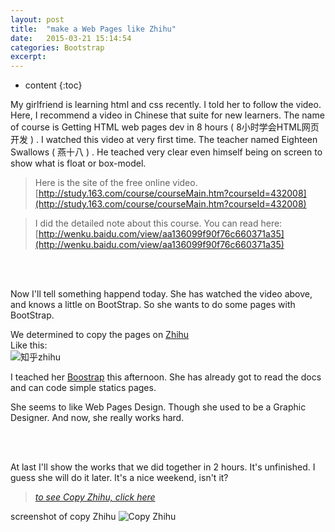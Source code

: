 ```yaml
---
layout: post
title:  "make a Web Pages like Zhihu"
date:   2015-03-21 15:14:54
categories: Bootstrap
excerpt: 
---
```


* content
{:toc}


My girlfriend is learning html and css recently. I told her to follow the video. Here, I recommend a video in Chinese that suite for new learners. The name of course is Getting HTML web pages dev in 8 hours ( 8小时学会HTML网页开发 ) . I watched this video at very first time. The teacher named Eighteen Swallows ( 燕十八 ) . He teached very clear even himself being on screen to show what is float or box-model.    
<!-- ![燕十八](http://7q5cdt.com1.z0.glb.clouddn.com/teach-girlfriend-html-18swallows.png) -->

> Here is the site of the free online video.   
> [http://study.163.com/course/courseMain.htm?courseId=432008](http://study.163.com/course/courseMain.htm?courseId=432008)    

> I did the detailed note about this course. You can read here:   
> [http://wenku.baidu.com/view/aa136099f90f76c660371a35](http://wenku.baidu.com/view/aa136099f90f76c660371a35)   

<br>
<br>


Now I'll tell something happend today. She has watched the video above, and knows a little on BootStrap. So she wants to do some pages with BootStrap.    

We determined to copy the pages on [Zhihu](http://zhihu.com)   
Like this:   
![知乎zhihu](http://7q5cdt.com1.z0.glb.clouddn.com/teach-girlfriend-html-zhihu.jpg)   

I teached her [Boostrap](http://www.bootcss.com/) this afternoon. She has already got to read the docs and can code simple statics pages.   

She seems to like Web Pages Design. Though she used to be a Graphic Designer. And now, she really works hard.

<br>
<br>


At last I'll show the works that we did together in 2 hours. It's unfinished. I guess she will do it later. It's a nice weekend, isn't it?   

> [*to see Copy Zhihu, click here*](http://gaohaoyang.github.io/works/bootstrap-zhihu/)   

screenshot of copy Zhihu
![Copy Zhihu](http://7q5cdt.com1.z0.glb.clouddn.com/teach-girlfriend-html-CopyZhihu.jpg)